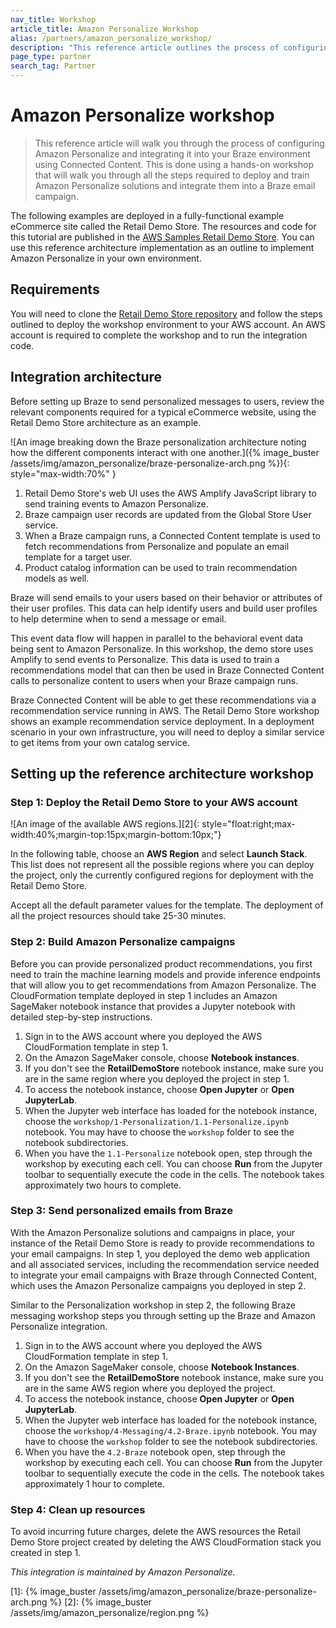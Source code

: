 ```yaml
---
nav_title: Workshop
article_title: Amazon Personalize Workshop
alias: /partners/amazon_personalize_workshop/
description: "This reference article outlines the process of configuring Amazon Personalize and integrating it into your Braze environment using Connected Content."
page_type: partner
search_tag: Partner
---
```


# Amazon Personalize workshop

> This reference article will walk you through the process of configuring Amazon Personalize and integrating it into your Braze environment using Connected Content. This is done using a hands-on workshop that will walk you through all the steps required to deploy and train Amazon Personalize solutions and integrate them into a Braze email campaign.

The following examples are deployed in a fully-functional example eCommerce site called the Retail Demo Store. The resources and code for this tutorial are published in the [AWS Samples Retail Demo Store](https://github.com/aws-samples/retail-demo-store/). You can use this reference architecture implementation as an outline to implement Amazon Personalize in your own environment.

## Requirements

You will need to clone the [Retail Demo Store repository](https://github.com/aws-samples/retail-demo-store/) and follow the steps outlined to deploy the workshop environment to your AWS account. An AWS account is required to complete the workshop and to run the integration code.

## Integration architecture

Before setting up Braze to send personalized messages to users, review the relevant components required for a typical eCommerce website, using the Retail Demo Store architecture as an example.

![An image breaking down the Braze personalization architecture noting how the different components interact with one another.]({% image_buster /assets/img/amazon_personalize/braze-personalize-arch.png %}){: style="max-width:70%" }

1. Retail Demo Store's web UI uses the AWS Amplify JavaScript library to send training events to Amazon Personalize.
2. Braze campaign user records are updated from the Global Store User service.
3. When a Braze campaign runs, a Connected Content template is used to fetch recommendations from Personalize and populate an email template for a target user.
4. Product catalog information can be used to train recommendation models as well.

Braze will send emails to your users based on their behavior or attributes of their user profiles. This data can help identify users and build user profiles to help determine when to send a message or email.

This event data flow will happen in parallel to the behavioral event data being sent to Amazon Personalize. In this workshop, the demo store uses Amplify to send events to Personalize. This data is used to train a recommendations model that can then be used in Braze Connected Content calls to personalize content to users when your Braze campaign runs.

Braze Connected Content will be able to get these recommendations via a recommendation service running in AWS. The Retail Demo Store workshop shows an example recommendation service deployment. In a deployment scenario in your own infrastructure, you will need to deploy a similar service to get items from your own catalog service.

## Setting up the reference architecture workshop

### Step 1: Deploy the Retail Demo Store to your AWS account

![An image of the available AWS regions.][2]{: style="float:right;max-width:40%;margin-top:15px;margin-bottom:10px;"}

In the following table, choose an **AWS Region** and select **Launch Stack**. This list does not represent all the possible regions where you can deploy the project, only the currently configured regions for deployment with the Retail Demo Store.

Accept all the default parameter values for the template. The deployment of all the project resources should take 25-30 minutes.

### Step 2: Build Amazon Personalize campaigns

Before you can provide personalized product recommendations, you first need to train the machine learning models and provide inference endpoints that will allow you to get recommendations from Amazon Personalize. The CloudFormation template deployed in step 1 includes an Amazon SageMaker notebook instance that provides a Jupyter notebook with detailed step-by-step instructions.

1. Sign in to the AWS account where you deployed the AWS CloudFormation template in step 1.
2. On the Amazon SageMaker console, choose **Notebook instances**.
3. If you don't see the **RetailDemoStore** notebook instance, make sure you are in the same region where you deployed the project in step 1.
4. To access the notebook instance, choose **Open Jupyter** or **Open JupyterLab**.
5. When the Jupyter web interface has loaded for the notebook instance, choose the `workshop/1-Personalization/1.1-Personalize.ipynb` notebook. You may have to choose the `workshop` folder to see the notebook subdirectories.
6. When you have the `1.1-Personalize` notebook open, step through the workshop by executing each cell. You can choose **Run** from the Jupyter toolbar to sequentially execute the code in the cells. The notebook takes approximately two hours to complete.

### Step 3: Send personalized emails from Braze

With the Amazon Personalize solutions and campaigns in place, your instance of the Retail Demo Store is ready to provide recommendations to your email campaigns. In step 1, you deployed the demo web application and all associated services, including the recommendation service needed to integrate your email campaigns with Braze through Connected Content, which uses the Amazon Personalize campaigns you deployed in step 2.

Similar to the Personalization workshop in step 2, the following Braze messaging workshop steps you through setting up the Braze and Amazon Personalize integration.

1. Sign in to the AWS account where you deployed the AWS CloudFormation template in step 1.
2. On the Amazon SageMaker console, choose **Notebook Instances**.
3. If you don't see the **RetailDemoStore** notebook instance, make sure you are in the same AWS region where you deployed the project.
4. To access the notebook instance, choose **Open Jupyter** or **Open JupyterLab**.
5. When the Jupyter web interface has loaded for the notebook instance, choose the `workshop/4-Messaging/4.2-Braze.ipynb` notebook. You may have to choose the `workshop` folder to see the notebook subdirectories.
6. When you have the `4.2-Braze` notebook open, step through the workshop by executing each cell. You can choose **Run** from the Jupyter toolbar to sequentially execute the code in the cells. The notebook takes approximately 1 hour to complete.

### Step 4: Clean up resources

To avoid incurring future charges, delete the AWS resources the Retail Demo Store project created by deleting the AWS CloudFormation stack you created in step 1.

*This integration is maintained by Amazon Personalize.*

[1]: {% image_buster /assets/img/amazon_personalize/braze-personalize-arch.png %}
[2]: {% image_buster /assets/img/amazon_personalize/region.png %}